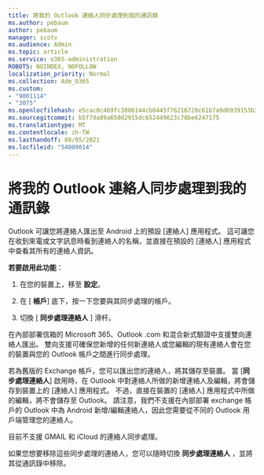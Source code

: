 ```yaml
---
title: 將我的 Outlook 連絡人同步處理到我的通訊錄
ms.author: pebaum
author: pebaum
manager: scotv
ms.audience: Admin
ms.topic: article
ms.service: o365-administration
ROBOTS: NOINDEX, NOFOLLOW
localization_priority: Normal
ms.collection: Adm_O365
ms.custom:
- "9001114"
- "3075"
ms.openlocfilehash: e5cac0c469fc3086144cb0445f76216728c61b7a9d6939153b36aacfde095b08
ms.sourcegitcommit: b5f7da89a650d2915dc652449623c78be6247175
ms.translationtype: MT
ms.contentlocale: zh-TW
ms.lasthandoff: 08/05/2021
ms.locfileid: "54009014"
---
```

# <a name="sync-my-outlook-contacts-to-my-address-book"></a>將我的 Outlook 連絡人同步處理到我的通訊錄

Outlook 可讓您將連絡人匯出至 Android 上的預設 [連絡人] 應用程式。 這可讓您在收到來電或文字訊息時看到連絡人的名稱，並直接在預設的 [連絡人] 應用程式中查看其所有的連絡人資訊。
 
**若要啟用此功能**：
 
1. 在您的裝置上，移至 **設定**。

2. 在 [ **帳戶**] 底下，按一下您要與其同步處理的帳戶。

3. 切換 [ **同步處理連絡人** ] 滑杆。
 
在內部部署信箱的 Microsoft 365、Outlook .com 和混合新式驗證中支援雙向連絡人匯出。 雙向支援可確保您新增的任何新連絡人或您編輯的現有連絡人會在您的裝置與您的 Outlook 帳戶之間進行同步處理。
 
若為舊版的 Exchange 帳戶，您可以匯出您的連絡人，將其儲存至裝置。 當 [**同步處理連絡人**] 啟用時，在 Outlook 中對連絡人所做的新增連絡人及編輯，將會儲存到裝置上的 [連絡人] 應用程式。 不過，直接在裝置的 [連絡人] 應用程式中所做的編輯，將不會儲存至 Outlook。 請注意，我們不支援在內部部署 exchange 帳戶的 Outlook 中為 Android 新增/編輯連絡人，因此您需要從不同的 Outlook 用戶端管理您的連絡人。
 
目前不支援 GMAIL 和 iCloud 的連絡人同步處理。
 
如果您想要移除這些同步處理的連絡人，您可以隨時切換 **同步處理連絡人** ，並將其從通訊錄中移除。
